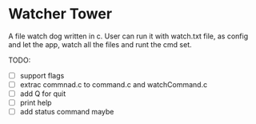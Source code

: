 # Watcher Tower

A file watch dog written in c.
User can run it with watch.txt file, as config and let the app,
watch all the files and runt the cmd set.

TODO:
- [ ] support flags
- [ ] extrac commnad.c to command.c and watchCommand.c
- [ ] add Q for quit
- [ ] print help
- [ ] add status command maybe